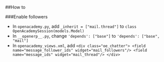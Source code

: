 ##How to

###Enable followers
* In ```openacademy.py```, add ```_inherit = ["mail.thread"]``` to ```class OpenAcademySession(models.Model)```
* In ```__openerp__.py```, change ```'depends': ["base"]``` to ```'depends': ["base", "mail"]```
* In ```openacademy_views.xml```, add ```<div class="oe_chatter">
                        <field name="message_follower_ids" widget="mail_followers"/>
                        <field name="message_ids" widget="mail_thread"/>
                    </div> ```
